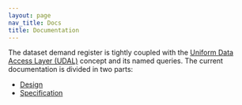 ```yaml
---
layout: page
nav_title: Docs
title: Documentation
---
```


The dataset demand register is tightly coupled with the [Uniform Data Access
Layer (UDAL)](https://lab.fairease.eu/udal/) concept and its named queries. The
current documentation is divided in two parts:

* [Design](design)
* [Specification](specification)
